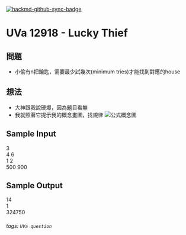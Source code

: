 [![hackmd-github-sync-badge](https://hackmd.io/h_D7BlaUSV6-z4FX1m_l0Q/badge)](https://hackmd.io/h_D7BlaUSV6-z4FX1m_l0Q)
# UVa 12918 - Lucky Thief


## 問題
* 小偷有n把鑰匙，需要最少試幾次(minimum tries)才能找到對應的house

## 想法
* 大神跟我說硬爆，因為題目看無
* 我就照著它提示我的概念畫圖，找規律
![公式概念圖](https://i.imgur.com/WIHorV2.png)

## Sample Input
3  
4 6  
1 2  
500 900  

## Sample Output
14  
1  
324750  

###### tags: `UVa question`
